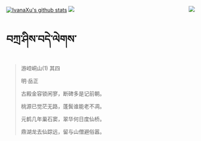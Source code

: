 [![IvanaXu's github stats](https://github-readme-stats.vercel.app/api?username=IvanaXu&show_icons=true&theme=vue-dark)](https://github.com/anuraghazra/github-readme-stats)
<img align="right" src="https://github-readme-stats.vercel.app/api/top-langs/?username=IvanaXu&langs_count=7&theme=graywhite" />
<img src="https://github-readme-stats.vercel.app/api/wakatime?username=IvanaXu&layout=compact&langs_count=6&theme=vue-dark&&custom_title=Programming Times(Jul 29 2021-)" />
# བཀྲ་ཤིས་བདེ་ལེགས་
> 游崆峒山(1) 其四
>
> 明·岳正
>
> 古殿金容锁闲寥，断碑多是记前朝。
> 
> 桃源已觉茫无路，蓬鬓谁能老不凋。
> 
> 元鹤几年巢石窦，翠华何日度仙桥。
> 
> 鼎湖龙去仙踪远，留与山僧避俗嚣。